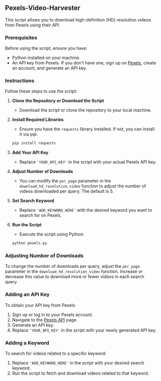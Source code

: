 ## Pexels-Video-Harvester 

This script allows you to download high-definition (HD) resolution videos from Pexels using their API.

### Prerequisites

Before using the script, ensure you have:

- Python installed on your machine.
- An API key from Pexels. If you don't have one, sign up on [Pexels](https://www.pexels.com/api/), create an account, and generate an API key.

### Instructions

Follow these steps to use the script:

1. **Clone the Repository or Download the Script**
    - Download the script or clone the repository to your local machine.

2. **Install Required Libraries**
    - Ensure you have the `requests` library installed. If not, you can install it via pip:
    ```bash
    pip install requests
    ```

3. **Add Your API Key**
    - Replace `'YOUR_API_KEY'` in the script with your actual Pexels API key.

4. **Adjust Number of Downloads**
    - You can modify the `per_page` parameter in the `download_hd_resolution_video` function to adjust the number of videos downloaded per query. The default is 5.

5. **Set Search Keyword**
    - Replace `'ADD_KEYWORD_HERE'` with the desired keyword you want to search for on Pexels.

6. **Run the Script**
    - Execute the script using Python:
    ```bash
    python pexels.py
    ```

### Adjusting Number of Downloads

To change the number of downloads per query, adjust the `per_page` parameter in the `download_hd_resolution_video` function. Increase or decrease this value to download more or fewer videos in each search query.

### Adding an API Key

To obtain your API key from Pexels:

1. Sign up or log in to your Pexels account.
2. Navigate to the [Pexels API](https://www.pexels.com/api/) page.
3. Generate an API key.
4. Replace `'YOUR_API_KEY'` in the script with your newly generated API key.

### Adding a Keyword

To search for videos related to a specific keyword:

1. Replace `'ADD_KEYWORD_HERE'` in the script with your desired search keyword.
2. Run the script to fetch and download videos related to that keyword.


